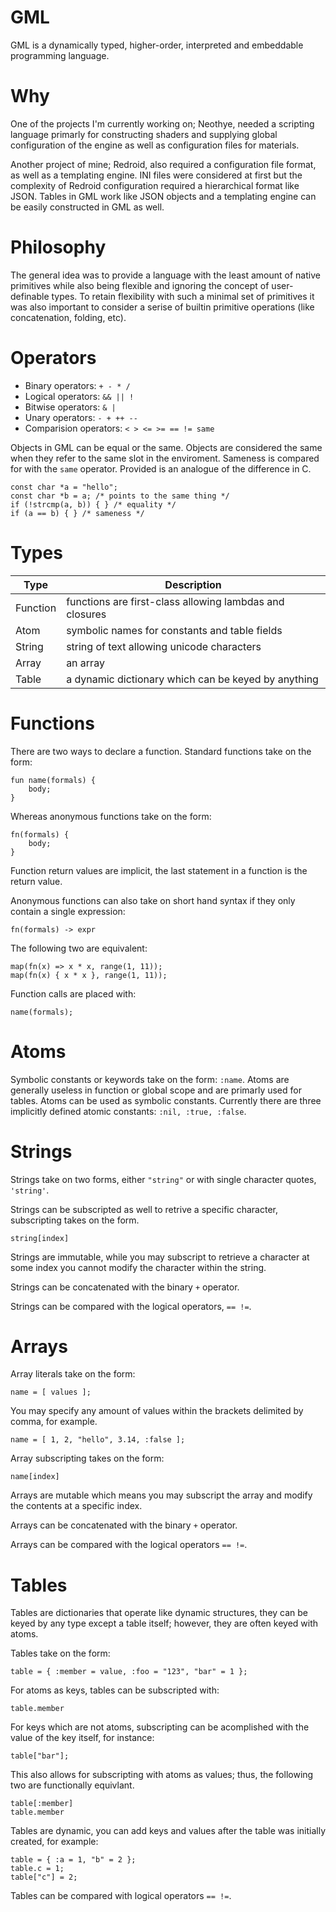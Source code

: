 # GML

GML is a dynamically typed, higher-order, interpreted and embeddable
programming language.

# Why
One of the projects I'm currently working on; Neothye, needed a scripting
language primarly for constructing shaders and supplying global configuration
of the engine as well as configuration files for materials.

Another project of mine; Redroid, also required a configuration file format,
as well as a templating engine. INI files were considered at first but the
complexity of Redroid configuration required a hierarchical format like JSON.
Tables in GML work like JSON objects and a templating engine can be easily
constructed in GML as well.

# Philosophy

The general idea was to provide a language with the least amount of
native primitives while also being flexible and ignoring the concept
of user-definable types. To retain flexibility with such a minimal set
of primitives it was also important to consider a serise of builtin
primitive operations (like concatenation, folding, etc).

# Operators
* Binary operators: `+ - * /`
* Logical operators: `&& || !`
* Bitwise operators: `& |`
* Unary operators: `- + ++ --`
* Comparision operators: `< > <= >= == != same`

Objects in GML can be equal or the same. Objects are considered the same
when they refer to the same slot in the enviroment. Sameness is compared
for with the `same` operator. Provided is an analogue of the difference
in C.
```
const char *a = "hello";
const char *b = a; /* points to the same thing */
if (!strcmp(a, b)) { } /* equality */
if (a == b) { } /* sameness */
```

# Types

| Type     | Description                                             |
|----------|---------------------------------------------------------|
| Function | functions are first-class allowing lambdas and closures |
| Atom     | symbolic names for constants and table fields           |
| String   | string of text allowing unicode characters              |
| Array    | an array                                                |
| Table    | a dynamic dictionary which can be keyed by anything     |


# Functions

There are two ways to declare a function. Standard functions take on
the form:
```
fun name(formals) {
    body;
}
```
Whereas anonymous functions take on the form:
```
fn(formals) {
    body;
}
```

Function return values are implicit, the last statement in a function
is the return value.

Anonymous functions can also take on short hand syntax if they only
contain a single expression:
```
fn(formals) -> expr
```

The following two are equivalent:
```
map(fn(x) => x * x, range(1, 11));
map(fn(x) { x * x }, range(1, 11));
```

Function calls are placed with:
```
name(formals);
```

# Atoms
Symbolic constants or keywords take on the form: `:name`. Atoms are
generally useless in function or global scope and are primarly used
for tables. Atoms can be used as symbolic constants. Currently there
are three implicitly defined atomic constants: `:nil, :true, :false`.

# Strings
Strings take on two forms, either `"string"` or with single character
quotes, `'string'`.

Strings can be subscripted as well to retrive a specific character,
subscripting takes on the form.
```
string[index]
```

Strings are immutable, while you may subscript to retrieve a character
at some index you cannot modify the character within the string.

Strings can be concatenated with the binary `+` operator.

Strings can be compared with the logical operators, `== !=`.


# Arrays
Array literals take on the form:
```
name = [ values ];
```

You may specify any amount of values within the brackets delimited by
comma, for example.
```
name = [ 1, 2, "hello", 3.14, :false ];
````

Array subscripting takes on the form:
```
name[index]
```

Arrays are mutable which means you may subscript the array and modify
the contents at a specific index.

Arrays can be concatenated with the binary `+` operator.

Arrays can be compared with the logical operators `== !=`.

# Tables
Tables are dictionaries that operate like dynamic structures, they can
be keyed by any type except a table itself; however, they are often keyed
with atoms.

Tables take on the form:
```
table = { :member = value, :foo = "123", "bar" = 1 };
```

For atoms as keys, tables can be subscripted with:
```
table.member
```

For keys which are not atoms, subscripting can be acomplished with the
value of the key itself, for instance:
```
table["bar"];
```

This also allows for subscripting with atoms as values; thus, the following
two are functionally equivlant.
```
table[:member]
table.member
```

Tables are dynamic, you can add keys and values after the table was
initially created, for example:
```
table = { :a = 1, "b" = 2 };
table.c = 1;
table["c"] = 2;
````

Tables can be compared with logical operators `== !=`.
